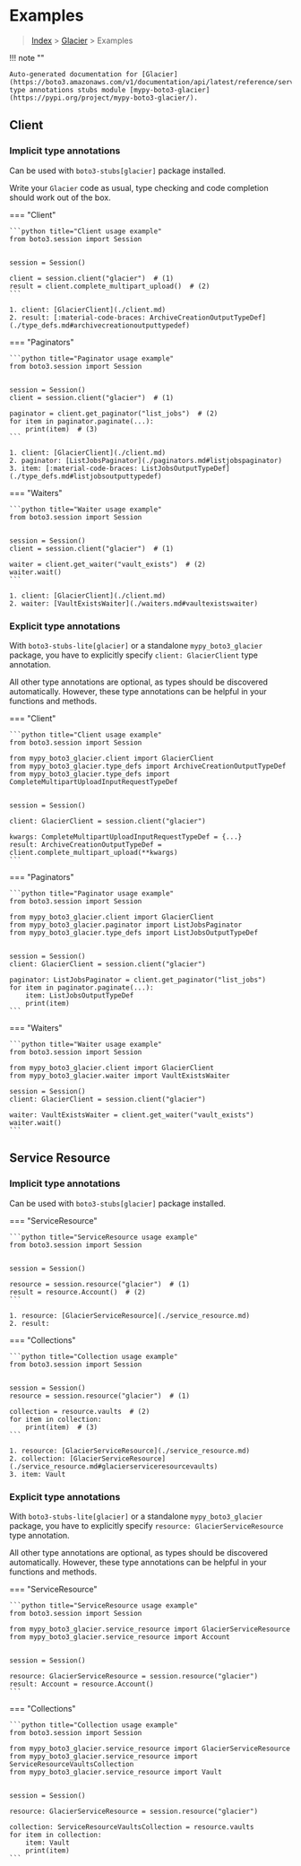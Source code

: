 # Examples

> [Index](../README.md) > [Glacier](./README.md) > Examples

!!! note ""

    Auto-generated documentation for [Glacier](https://boto3.amazonaws.com/v1/documentation/api/latest/reference/services/glacier.html#Glacier)
    type annotations stubs module [mypy-boto3-glacier](https://pypi.org/project/mypy-boto3-glacier/).

## Client

### Implicit type annotations

Can be used with `boto3-stubs[glacier]` package installed.

Write your `Glacier` code as usual,
type checking and code completion should work out of the box.


=== "Client"

    ```python title="Client usage example"
    from boto3.session import Session


    session = Session()

    client = session.client("glacier")  # (1)
    result = client.complete_multipart_upload()  # (2)
    ```

    1. client: [GlacierClient](./client.md)
    2. result: [:material-code-braces: ArchiveCreationOutputTypeDef](./type_defs.md#archivecreationoutputtypedef) 



=== "Paginators"

    ```python title="Paginator usage example"
    from boto3.session import Session


    session = Session()
    client = session.client("glacier")  # (1)

    paginator = client.get_paginator("list_jobs")  # (2)
    for item in paginator.paginate(...):
        print(item)  # (3)
    ```

    1. client: [GlacierClient](./client.md)
    2. paginator: [ListJobsPaginator](./paginators.md#listjobspaginator)
    3. item: [:material-code-braces: ListJobsOutputTypeDef](./type_defs.md#listjobsoutputtypedef) 



=== "Waiters"

    ```python title="Waiter usage example"
    from boto3.session import Session


    session = Session()
    client = session.client("glacier")  # (1)

    waiter = client.get_waiter("vault_exists")  # (2)
    waiter.wait()
    ```

    1. client: [GlacierClient](./client.md)
    2. waiter: [VaultExistsWaiter](./waiters.md#vaultexistswaiter)


### Explicit type annotations

With `boto3-stubs-lite[glacier]`
or a standalone `mypy_boto3_glacier` package, you have to explicitly specify `client: GlacierClient` type annotation.

All other type annotations are optional, as types should be discovered automatically.
However, these type annotations can be helpful in your functions and methods.


=== "Client"

    ```python title="Client usage example"
    from boto3.session import Session

    from mypy_boto3_glacier.client import GlacierClient
    from mypy_boto3_glacier.type_defs import ArchiveCreationOutputTypeDef
    from mypy_boto3_glacier.type_defs import CompleteMultipartUploadInputRequestTypeDef


    session = Session()

    client: GlacierClient = session.client("glacier")

    kwargs: CompleteMultipartUploadInputRequestTypeDef = {...}
    result: ArchiveCreationOutputTypeDef = client.complete_multipart_upload(**kwargs)
    ```



=== "Paginators"

    ```python title="Paginator usage example"
    from boto3.session import Session

    from mypy_boto3_glacier.client import GlacierClient
    from mypy_boto3_glacier.paginator import ListJobsPaginator
    from mypy_boto3_glacier.type_defs import ListJobsOutputTypeDef


    session = Session()
    client: GlacierClient = session.client("glacier")

    paginator: ListJobsPaginator = client.get_paginator("list_jobs")
    for item in paginator.paginate(...):
        item: ListJobsOutputTypeDef
        print(item)
    ```



=== "Waiters"

    ```python title="Waiter usage example"
    from boto3.session import Session

    from mypy_boto3_glacier.client import GlacierClient
    from mypy_boto3_glacier.waiter import VaultExistsWaiter

    session = Session()
    client: GlacierClient = session.client("glacier")

    waiter: VaultExistsWaiter = client.get_waiter("vault_exists")
    waiter.wait()
    ```



## Service Resource

### Implicit type annotations

Can be used with `boto3-stubs[glacier]` package installed.


=== "ServiceResource"

    ```python title="ServiceResource usage example"
    from boto3.session import Session


    session = Session()

    resource = session.resource("glacier")  # (1)
    result = resource.Account()  # (2)
    ```

    1. resource: [GlacierServiceResource](./service_resource.md)
    2. result: 



=== "Collections"

    ```python title="Collection usage example"
    from boto3.session import Session


    session = Session()
    resource = session.resource("glacier")  # (1)

    collection = resource.vaults  # (2)
    for item in collection:
        print(item)  # (3)
    ```

    1. resource: [GlacierServiceResource](./service_resource.md)
    2. collection: [GlacierServiceResource](./service_resource.md#glacierserviceresourcevaults)
    3. item: Vault


### Explicit type annotations

With `boto3-stubs-lite[glacier]`
or a standalone `mypy_boto3_glacier` package, you have to explicitly specify
`resource: GlacierServiceResource` type annotation.

All other type annotations are optional, as types should be discovered automatically.
However, these type annotations can be helpful in your functions and methods.



=== "ServiceResource"

    ```python title="ServiceResource usage example"
    from boto3.session import Session

    from mypy_boto3_glacier.service_resource import GlacierServiceResource
    from mypy_boto3_glacier.service_resource import Account


    session = Session()

    resource: GlacierServiceResource = session.resource("glacier")
    result: Account = resource.Account()
    ```



=== "Collections"

    ```python title="Collection usage example"
    from boto3.session import Session

    from mypy_boto3_glacier.service_resource import GlacierServiceResource
    from mypy_boto3_glacier.service_resource import ServiceResourceVaultsCollection
    from mypy_boto3_glacier.service_resource import Vault


    session = Session()

    resource: GlacierServiceResource = session.resource("glacier")
    
    collection: ServiceResourceVaultsCollection = resource.vaults
    for item in collection:
        item: Vault
        print(item)
    ```

